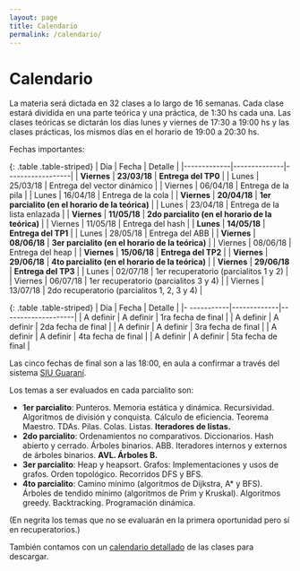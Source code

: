 ```yaml
---
layout: page
title: Calendario
permalink: /calendario/
---
```


Calendario
=========

La materia será dictada en 32 clases a lo largo de 16 semanas.
Cada clase estará dividida en una parte teórica y una práctica, de 1:30 hs cada una.
Las clases teóricas se dictarán los días lunes y viernes de 17:30 a 19:00 hs y las clases prácticas, los mismos días en el horario de 19:00 a 20:30 hs.

Fechas importantes:

{: .table .table-striped}
| Día         |   Fecha      |      Detalle     |
|-------------|--------------|------------------|
| **Viernes** | **23/03/18** | **Entrega del TP0** |
| Lunes       | 25/03/18     | Entrega del vector dinámico |
| Viernes     | 06/04/18     | Entrega de la pila |
| Lunes       | 16/04/18     | Entrega de la cola |
| **Viernes**   | **20/04/18** | **1er parcialito (en el horario de la teórica)** |
| Lunes       | 23/04/18     | Entrega de la lista enlazada |
| **Viernes** | **11/05/18** | **2do parcialito (en el horario de la teórica)** |
| Viernes     | 11/05/18     | Entrega del hash |
| **Lunes**   | **14/05/18** | **Entrega del TP1** |
| Lunes       | 28/05/18     | Entrega del ABB |
| **Viernes** | **08/06/18** | **3er parcialito (en el horario de la teórica)** |
| Viernes     | 08/06/18     | Entrega del heap |
| **Viernes** | **15/06/18** | **Entrega del TP2** |
| **Viernes** | **29/06/18** | **4to parcialito (en el horario de la teórica)** |
| **Viernes** | **29/06/18** | **Entrega del TP3** |
| Lunes       | 02/07/18     | 1er recuperatorio (parcialitos 1 y 2) |
| Viernes     | 06/07/18     | 1er recuperatorio (parcialitos 3 y 4) |
| Viernes     | 13/07/18     | 2do recuperatorio (parcialitos 1, 2, 3 y 4) |

{: .table .table-striped}
| Día         | Fecha       | Detalle            |
|- -----------|-------------|--------------------|
| A definir   | A definir   | 1ra fecha de final |
| A definir   | A definir   | 2da fecha de final |
| A definir   | A definir   | 3ra fecha de final |
| A definir   | A definir   | 4ta fecha de final |
| A definir   | A definir   | 5ta fecha de final |

Las cinco fechas de final son a las 18:00, en aula a confirmar a través
del sistema [SIU Guaraní](http://guaranigrado.fi.uba.ar/autogestion/).

Los temas a ser evaluados en cada parcialito son:
- **1er parcialito**: Punteros. Memoria estática y dinámica. Recursividad. Algoritmos de división y conquista. Cálculo de eficiencia. Teorema Maestro. TDAs. Pilas. Colas. Listas. **Iteradores de listas.**
- **2do parcialito**: Ordenamientos no comparativos. Diccionarios. Hash abierto y cerrado. Árboles binarios. ABB. Iteradores internos y externos de árboles binarios. **AVL. Árboles B.**
- **3er parcialito**: Heap y heapsort. Grafos: Implementaciones y usos de grafos. Orden topológico. Recorridos DFS y BFS.
- **4to parcialito**: Camino mínimo (algoritmos de Dijkstra, A* y BFS). Árboles de tendido mínimo (algoritmos de Prim y Kruskal). Algoritmos greedy. Backtracking. Programación dinámica.

(En negrita los temas que no se evaluarán en la primera oportunidad pero sí en recuperatorios.)

También contamos con un [calendario detallado](https://docs.google.com/spreadsheets/d/e/2PACX-1vT3ZlR8CUHPbk2EJMstUziRXGcjfqazkr81PdT7iRfm7D0-cHDYiIKxDHRMU3rNhG_pNPC8xNtePtRa/pubhtml?gid=8&single=true) de las clases para descargar.
